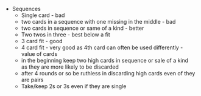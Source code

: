 - Sequences
	- Single card - bad
	- two cards in a sequence with one missing in the middle - bad
	- two cards in sequence or same of a kind - better
	- Two twos in three - best below a fit
	- 3 card fit - good
	- 4 card fit - very good as 4th card can often be used differently
	-value of cards
	- in the beginning keep two high cards in sequence or sale of a kind as they are more likely to be discarded
	- after 4 rounds or so be ruthless in discarding high cards even of they are pairs 
	- Take/keep 2s or 3s even if they are single